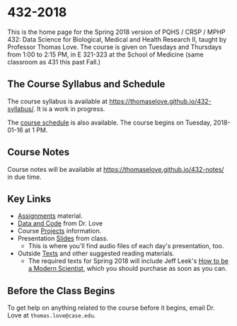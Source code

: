 # 432-2018
This is the home page for the Spring 2018 version of PQHS / CRSP / MPHP 432: Data Science for Biological, Medical and Health Research II, taught by Professor Thomas Love. The course is given on Tuesdays and Thursdays from 1:00 to 2:15 PM, in E 321-323 at the School of Medicine (same classroom as 431 this past Fall.)

## The Course Syllabus and Schedule

The course syllabus is available at https://thomaselove.github.io/432-syllabus/. It is a work in progress.

The [course schedule](https://github.com/THOMASELOVE/432-2018/blob/master/SCHEDULE.md) is also available. The course begins on Tuesday, 2018-01-16 at 1 PM.

## Course Notes

Course notes will be available at https://thomaselove.github.io/432-notes/ in due time.

## Key Links

- [Assignments](https://github.com/THOMASELOVE/432-2018/tree/master/assignments) material.
- [Data and Code](https://github.com/THOMASELOVE/432-2018/tree/master/data-and-code) from Dr. Love
- Course [Projects](https://github.com/THOMASELOVE/432-2018/tree/master/projects) information.
- Presentation [Slides](https://github.com/THOMASELOVE/432-2018/tree/master/slides) from class. 
    - This is where you'll find audio files of each day's presentation, too.
- Outside [Texts](https://github.com/THOMASELOVE/432-2018/tree/master/texts) and other suggested reading materials.
    - The required texts for Spring 2018 will include Jeff Leek's [How to be a Modern Scientist](https://leanpub.com/modernscientist), which you should purchase as soon as you can.

## Before the Class Begins

To get help on anything related to the course before it begins, email Dr. Love at `thomas.love@case.edu`.
